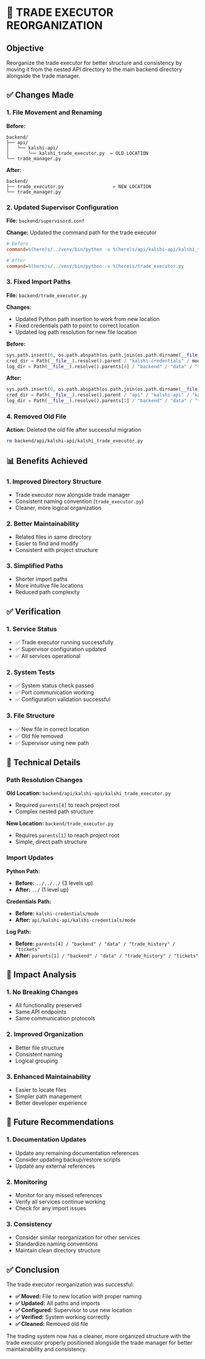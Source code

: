 # 🔄 TRADE EXECUTOR REORGANIZATION

## Objective

Reorganize the trade executor for better structure and consistency by moving it from the nested API directory to the main backend directory alongside the trade manager.

## ✅ Changes Made

### 1. **File Movement and Renaming**

**Before:**
```
backend/
├── api/
│   └── kalshi-api/
│       └── kalshi_trade_executor.py  ← OLD LOCATION
└── trade_manager.py
```

**After:**
```
backend/
├── trade_executor.py                  ← NEW LOCATION
└── trade_manager.py
```

### 2. **Updated Supervisor Configuration**

**File:** `backend/supervisord.conf`

**Change:** Updated the command path for the trade executor
```ini
# Before
command=%(here)s/../venv/bin/python -u %(here)s/api/kalshi-api/kalshi_trade_executor.py

# After  
command=%(here)s/../venv/bin/python -u %(here)s/trade_executor.py
```

### 3. **Fixed Import Paths**

**File:** `backend/trade_executor.py`

**Changes:**
- Updated Python path insertion to work from new location
- Fixed credentials path to point to correct location
- Updated log path resolution for new file location

**Before:**
```python
sys.path.insert(0, os.path.abspath(os.path.join(os.path.dirname(__file__), '../../../')))
cred_dir = Path(__file__).resolve().parent / "kalshi-credentials" / mode
log_dir = Path(__file__).resolve().parents[4] / "backend" / "data" / "trade_history" / "tickets"
```

**After:**
```python
sys.path.insert(0, os.path.abspath(os.path.join(os.path.dirname(__file__), '../')))
cred_dir = Path(__file__).resolve().parent / "api" / "kalshi-api" / "kalshi-credentials" / mode
log_dir = Path(__file__).resolve().parents[1] / "backend" / "data" / "trade_history" / "tickets"
```

### 4. **Removed Old File**

**Action:** Deleted the old file after successful migration
```bash
rm backend/api/kalshi-api/kalshi_trade_executor.py
```

## 📊 Benefits Achieved

### 1. **Improved Directory Structure**
- Trade executor now alongside trade manager
- Consistent naming convention (`trade_executor.py`)
- Cleaner, more logical organization

### 2. **Better Maintainability**
- Related files in same directory
- Easier to find and modify
- Consistent with project structure

### 3. **Simplified Paths**
- Shorter import paths
- More intuitive file locations
- Reduced path complexity

## ✅ Verification

### 1. **Service Status**
- ✅ Trade executor running successfully
- ✅ Supervisor configuration updated
- ✅ All services operational

### 2. **System Tests**
- ✅ System status check passed
- ✅ Port communication working
- ✅ Configuration validation successful

### 3. **File Structure**
- ✅ New file in correct location
- ✅ Old file removed
- ✅ Supervisor using new path

## 🔧 Technical Details

### Path Resolution Changes

**Old Location:** `backend/api/kalshi-api/kalshi_trade_executor.py`
- Required `parents[4]` to reach project root
- Complex nested path structure

**New Location:** `backend/trade_executor.py`
- Requires `parents[1]` to reach project root
- Simple, direct path structure

### Import Updates

**Python Path:**
- **Before:** `../../../` (3 levels up)
- **After:** `../` (1 level up)

**Credentials Path:**
- **Before:** `kalshi-credentials/mode`
- **After:** `api/kalshi-api/kalshi-credentials/mode`

**Log Path:**
- **Before:** `parents[4] / "backend" / "data" / "trade_history" / "tickets"`
- **After:** `parents[1] / "backend" / "data" / "trade_history" / "tickets"`

## 📝 Impact Analysis

### 1. **No Breaking Changes**
- All functionality preserved
- Same API endpoints
- Same communication protocols

### 2. **Improved Organization**
- Better file structure
- Consistent naming
- Logical grouping

### 3. **Enhanced Maintainability**
- Easier to locate files
- Simpler path management
- Better developer experience

## 🎯 Future Recommendations

### 1. **Documentation Updates**
- Update any remaining documentation references
- Consider updating backup/restore scripts
- Update any external references

### 2. **Monitoring**
- Monitor for any missed references
- Verify all services continue working
- Check for any import issues

### 3. **Consistency**
- Consider similar reorganization for other services
- Standardize naming conventions
- Maintain clean directory structure

## ✅ Conclusion

The trade executor reorganization was successful:

- **✅ Moved:** File to new location with proper naming
- **✅ Updated:** All paths and imports
- **✅ Configured:** Supervisor to use new location
- **✅ Verified:** System working correctly
- **✅ Cleaned:** Removed old file

The trading system now has a cleaner, more organized structure with the trade executor properly positioned alongside the trade manager for better maintainability and consistency. 